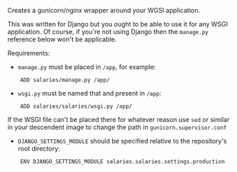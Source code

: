 



Creates a gunicorn/nginx wrapper around your WGSI application.

This was written for Django but you ought to be able to use it for any WSGI
application.  Of course, if you're not using Django then the `manage.py`
reference below won't be applicable.

Requirements:
- `manage.py` must be placed in `/app`, for example:
```
    ADD salaries/manage.py /app/
```
- `wsgi.py` must be named that and present in `/app`:
```
    ADD salaries/salaries/wsgi.py /app/
```
If the WSGI file can't be placed there for whatever reason use `sed` or similar
in your descendent image to change the path in `gunicorn.supervisor.conf`

- `DJANGO_SETTINGS_MODULE` should be specified relative to the repository's root directory:
```
    ENV DJANGO_SETTINGS_MODULE salaries.salaries.settings.production
```
